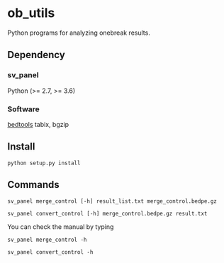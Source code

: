 # ob_utils
Python programs for analyzing onebreak results.

## Dependency

### sv_panel
Python (>= 2.7, >= 3.6)

### Software
[bedtools](http://bedtools.readthedocs.org/en/latest/)
tabix, bgzip

## Install

```
python setup.py install
```

## Commands

```
sv_panel merge_control [-h] result_list.txt merge_control.bedpe.gz
```
```
sv_panel convert_control [-h] merge_control.bedpe.gz result.txt
```

You can check the manual by typing
```
sv_panel merge_control -h
```
```
sv_panel convert_control -h
```
